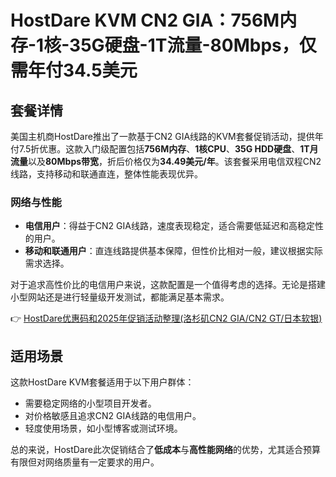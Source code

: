 # HostDare KVM CN2 GIA：756M内存-1核-35G硬盘-1T流量-80Mbps，仅需年付34.5美元

## 套餐详情

美国主机商HostDare推出了一款基于CN2 GIA线路的KVM套餐促销活动，提供年付7.5折优惠。这款入门级配置包括**756M内存**、**1核CPU**、**35G HDD硬盘**、**1T月流量**以及**80Mbps带宽**，折后价格仅为**34.49美元/年**。该套餐采用电信双程CN2线路，支持移动和联通直连，整体性能表现优异。

### 网络与性能

- **电信用户**：得益于CN2 GIA线路，速度表现稳定，适合需要低延迟和高稳定性的用户。
- **移动和联通用户**：直连线路提供基本保障，但性价比相对一般，建议根据实际需求选择。

对于追求高性价比的电信用户来说，这款配置是一个值得考虑的选择。无论是搭建小型网站还是进行轻量级开发测试，都能满足基本需求。

👉 [HostDare优惠码和2025年促销活动整理(洛杉矶CN2 GIA/CN2 GT/日本软银)](https://bit.ly/hostdare)

## 适用场景

这款HostDare KVM套餐适用于以下用户群体：
- 需要稳定网络的小型项目开发者。
- 对价格敏感且追求CN2 GIA线路的电信用户。
- 轻度使用场景，如小型博客或测试环境。

总的来说，HostDare此次促销结合了**低成本**与**高性能网络**的优势，尤其适合预算有限但对网络质量有一定要求的用户。